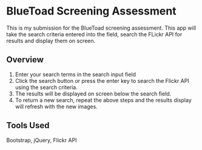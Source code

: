 # BlueToad Screening Assessment

This is my submission for the BlueToad screening assessment. This app will take the search criteria entered into the field, search the FLickr API for results and display them on screen.

## Overview

1. Enter your search terms in the search input field
2. Click the search button or press the enter key to search the Flickr API using the search criteria.
3. The results will be displayed on screen below the search field.
4. To return a new search, repeat the above steps and the results display will refresh with the new images.

## Tools Used

Bootstrap, jQuery, Flickr API